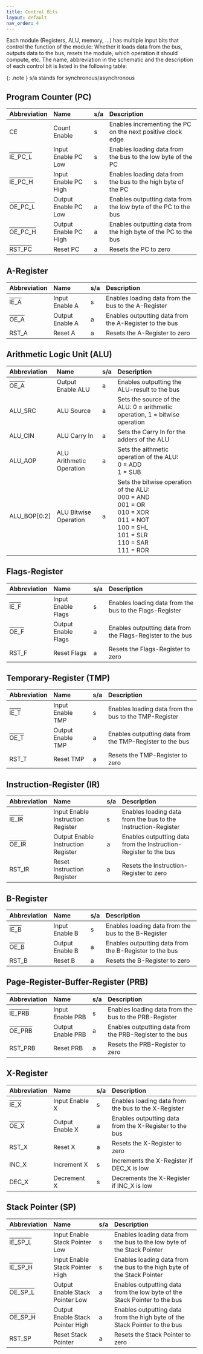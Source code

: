 ```yaml
---
title: Control Bits
layout: default
nav_order: 4
---
```


Each module (Registers, ALU, memory, ...) has multiple input bits that control the function of the module: Whether it loads data from the bus, outputs data to the bus, resets the module, which operation it should compute, etc. The name, abbreviation in the schematic and the description of each control bit is listed in the following table:

{: .note }
s/a stands for synchronous/asynchronous

## Program Counter (PC)

| Abbreviation                                              | Name                  | s/a | Description                                                     |
| :-------------------------------------------------------- | :-------------------- | :-- | :-------------------------------------------------------------- |
| CE                                                        | Count Enable          | s   | Enables incrementing the PC on the next positive clock edge     |
| <span style="text-decoration: overline;"> IE_PC_L </span> | Input Enable PC Low   | s   | Enables loading data from the bus to the low byte of the PC     |
| <span style="text-decoration: overline;"> IE_PC_H </span> | Input Enable PC High  | s   | Enables loading data from the bus to the high byte of the PC    |
| <span style="text-decoration: overline;"> OE_PC_L </span> | Output Enable PC Low  | a   | Enables outputting data from the low byte of the PC to the bus  |
| <span style="text-decoration: overline;"> OE_PC_H </span> | Output Enable PC High | a   | Enables outputting data from the high byte of the PC to the bus |
| <span style="text-decoration: overline;"> RST_PC </span>  | Reset PC              | a   | Resets the PC to zero                                           |

## A-Register

| Abbreviation                                           | Name            | s/a | Description                                            |
| :----------------------------------------------------- | :-------------- | :-- | :----------------------------------------------------- |
| <span style="text-decoration: overline;"> IE_A </span> | Input Enable A  | s   | Enables loading data from the bus to the A-Register    |
| <span style="text-decoration: overline;"> OE_A </span> | Output Enable A | a   | Enables outputting data from the A-Register to the bus |
| RST_A                                                  | Reset A         | a   | Resets the A-Register to zero                          |

## Arithmetic Logic Unit (ALU)

| Abbreviation                                           | Name                     | s/a | Description                                                                                                                                                   |
| :----------------------------------------------------- | :----------------------- | :-- | :------------------------------------------------------------------------------------------------------------------------------------------------------------ |
| <span style="text-decoration: overline;"> OE_A </span> | Output Enable ALU        | a   | Enables outputting the ALU-result to the bus                                                                                                                  |
| ALU_SRC                                                | ALU Source               | a   | Sets the source of the ALU: 0 = arithmetic operation, 1 = bitwise operation                                                                                   |
| ALU_CIN                                                | ALU Carry In             | a   | Sets the Carry In for the adders of the ALU                                                                                                                   |
| ALU_AOP                                                | ALU Arithmetic Operation | a   | Sets the aithmetic operation of the ALU: <br> 0 = ADD <br> 1 = SUB                                                                                            |
| ALU_BOP[0:2]                                           | ALU Bitwise Operation    | a   | Sets the bitwise operation of the ALU: <br> 000 = AND <br> 001 = OR <br> 010 = XOR <br> 011 = NOT <br> 100 = SHL <br> 101 = SLR <br> 110 = SAR <br> 111 = ROR |

## Flags-Register

| Abbreviation                                           | Name                | s/a | Description                                                |
| :----------------------------------------------------- | :------------------ | :-- | :--------------------------------------------------------- |
| <span style="text-decoration: overline;"> IE_F </span> | Input Enable Flags  | s   | Enables loading data from the bus to the Flags-Register    |
| <span style="text-decoration: overline;"> OE_F </span> | Output Enable Flags | a   | Enables outputting data from the Flags-Register to the bus |
| RST_F                                                  | Reset Flags         | a   | Resets the Flags-Register to zero                          |

## Temporary-Register (TMP)

| Abbreviation                                           | Name              | s/a | Description                                              |
| :----------------------------------------------------- | :---------------- | :-- | :------------------------------------------------------- |
| <span style="text-decoration: overline;"> IE_T </span> | Input Enable TMP  | s   | Enables loading data from the bus to the TMP-Register    |
| <span style="text-decoration: overline;"> OE_T </span> | Output Enable TMP | a   | Enables outputting data from the TMP-Register to the bus |
| RST_T                                                  | Reset TMP         | a   | Resets the TMP-Register to zero                          |

## Instruction-Register (IR)

| Abbreviation                                            | Name                               | s/a | Description                                                      |
| :------------------------------------------------------ | :--------------------------------- | :-- | :--------------------------------------------------------------- |
| <span style="text-decoration: overline;"> IE_IR </span> | Input Enable Instruction Register  | s   | Enables loading data from the bus to the Instruction-Register    |
| <span style="text-decoration: overline;"> OE_IR </span> | Output Enable Instruction Register | a   | Enables outputting data from the Instruction-Register to the bus |
| RST_IR                                                  | Reset Instruction Register         | a   | Resets the Instruction-Register to zero                          |

## B-Register

| Abbreviation                                           | Name            | s/a | Description                                            |
| :----------------------------------------------------- | :-------------- | :-- | :----------------------------------------------------- |
| <span style="text-decoration: overline;"> IE_B </span> | Input Enable B  | s   | Enables loading data from the bus to the B-Register    |
| <span style="text-decoration: overline;"> OE_B </span> | Output Enable B | a   | Enables outputting data from the B-Register to the bus |
| RST_B                                                  | Reset B         | a   | Resets the B-Register to zero                          |

## Page-Register-Buffer-Register (PRB)

| Abbreviation                                             | Name              | s/a | Description                                              |
| :------------------------------------------------------- | :---------------- | :-- | :------------------------------------------------------- |
| <span style="text-decoration: overline;"> IE_PRB </span> | Input Enable PRB  | s   | Enables loading data from the bus to the PRB-Register    |
| <span style="text-decoration: overline;"> OE_PRB </span> | Output Enable PRB | a   | Enables outputting data from the PRB-Register to the bus |
| RST_PRB                                                  | Reset PRB         | a   | Resets the PRB-Register to zero                          |

## X-Register

| Abbreviation                                           | Name            | s/a | Description                                            |
| :----------------------------------------------------- | :-------------- | :-- | :----------------------------------------------------- |
| <span style="text-decoration: overline;"> IE_X </span> | Input Enable X  | s   | Enables loading data from the bus to the X-Register    |
| <span style="text-decoration: overline;"> OE_X </span> | Output Enable X | a   | Enables outputting data from the X-Register to the bus |
| RST_X                                                  | Reset X         | a   | Resets the X-Register to zero                          |
| INC_X                                                  | Increment X     | s   | Increments the X-Register if DEC_X is low              |
| DEC_X                                                  | Decrement X     | s   | Decrements the X-Register if INC_X is low              |

## Stack Pointer (SP)

| Abbreviation                                              | Name                             | s/a | Description                                                                |
| :-------------------------------------------------------- | :------------------------------- | :-- | :------------------------------------------------------------------------- |
| <span style="text-decoration: overline;"> IE_SP_L </span> | Input Enable Stack Pointer Low   | s   | Enables loading data from the bus to the low byte of the Stack Pointer     |
| <span style="text-decoration: overline;"> IE_SP_H </span> | Input Enable Stack Pointer High  | s   | Enables loading data from the bus to the high byte of the Stack Pointer    |
| <span style="text-decoration: overline;"> OE_SP_L </span> | Output Enable Stack Pointer Low  | a   | Enables outputting data from the low byte of the Stack Pointer to the bus  |
| <span style="text-decoration: overline;"> OE_SP_H </span> | Output Enable Stack Pointer High | a   | Enables outputting data from the high byte of the Stack Pointer to the bus |
| RST_SP                                                    | Reset Stack Pointer              | a   | Resets the Stack Pointer to zero                                           |
